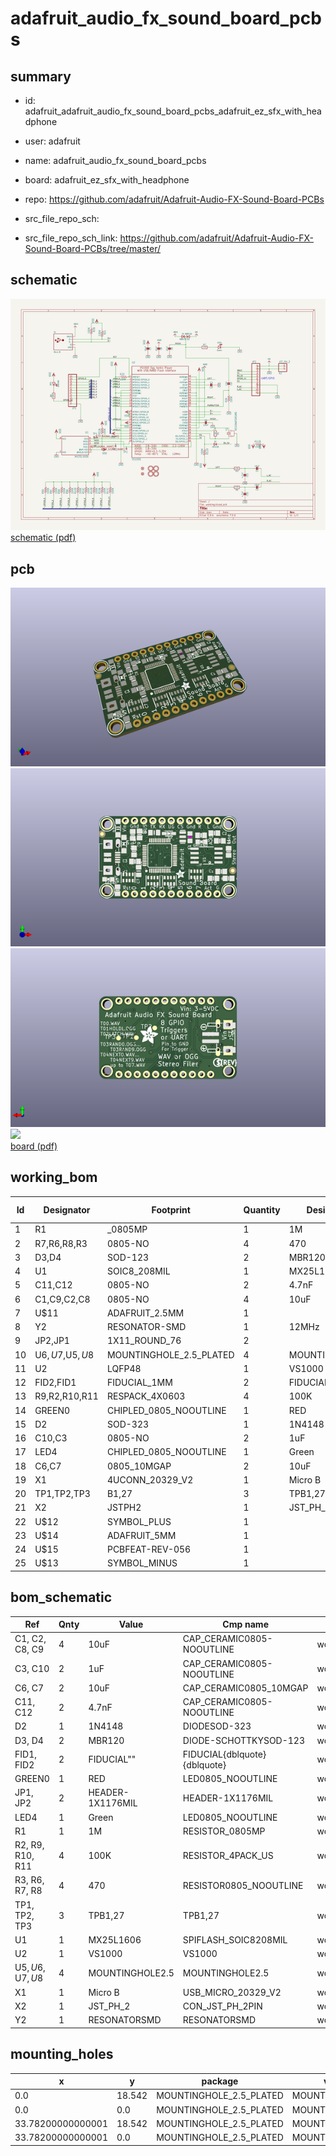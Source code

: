 # adafruit_audio_fx_sound_board_pcbs
 
## summary 
* id: adafruit_adafruit_audio_fx_sound_board_pcbs_adafruit_ez_sfx_with_headphone
* user: adafruit
* name: adafruit_audio_fx_sound_board_pcbs
* board: adafruit_ez_sfx_with_headphone
* repo: https://github.com/adafruit/Adafruit-Audio-FX-Sound-Board-PCBs



* src_file_repo_sch: 
* src_file_repo_sch_link: https://github.com/adafruit/Adafruit-Audio-FX-Sound-Board-PCBs/tree/master/

## schematic  
![](working_schematic_600.png)  
[schematic (pdf)](working_schematic.pdf)  

## pcb  
![](working_3d_600.png) 
![](working_3d_front_600.png)  
![](working_3d_back_600.png)  
![](working_600.png)  
[board (pdf)](working.pdf)  

## working_bom
| Id | Designator | Footprint | Quantity | Designation | Supplier and ref |  | None | 
| --- | --- | --- | --- | --- | --- | --- | --- | 
| 1 | R1 | _0805MP | 1 | 1M |  |  | [''] | 
| 2 | R7,R6,R8,R3 | 0805-NO | 4 | 470 |  |  | [''] | 
| 3 | D3,D4 | SOD-123 | 2 | MBR120 |  |  | [''] | 
| 4 | U1 | SOIC8_208MIL | 1 |  MX25L1606 |  |  | [''] | 
| 5 | C11,C12 | 0805-NO | 2 | 4.7nF |  |  | [''] | 
| 6 | C1,C9,C2,C8 | 0805-NO | 4 | 10uF |  |  | [''] | 
| 7 | U$11 | ADAFRUIT_2.5MM | 1 |  |  |  | [''] | 
| 8 | Y2 | RESONATOR-SMD | 1 | 12MHz |  |  | [''] | 
| 9 | JP2,JP1 | 1X11_ROUND_76 | 2 |  |  |  | [''] | 
| 10 | U$6,U$7,U$5,U$8 | MOUNTINGHOLE_2.5_PLATED | 4 | MOUNTINGHOLE2.5 |  |  | [''] | 
| 11 | U2 | LQFP48 | 1 | VS1000 |  |  | [''] | 
| 12 | FID2,FID1 | FIDUCIAL_1MM | 2 | FIDUCIAL" |  |  | [''] | 
| 13 | R9,R2,R10,R11 | RESPACK_4X0603 | 4 | 100K |  |  | [''] | 
| 14 | GREEN0 | CHIPLED_0805_NOOUTLINE | 1 | RED |  |  | [''] | 
| 15 | D2 | SOD-323 | 1 | 1N4148 |  |  | [''] | 
| 16 | C10,C3 | 0805-NO | 2 | 1uF |  |  | [''] | 
| 17 | LED4 | CHIPLED_0805_NOOUTLINE | 1 | Green |  |  | [''] | 
| 18 | C6,C7 | 0805_10MGAP | 2 | 10uF |  |  | [''] | 
| 19 | X1 | 4UCONN_20329_V2 | 1 | Micro B |  |  | [''] | 
| 20 | TP1,TP2,TP3 | B1,27 | 3 | TPB1,27 |  |  | [''] | 
| 21 | X2 | JSTPH2 | 1 | JST_PH_2 |  |  | [''] | 
| 22 | U$12 | SYMBOL_PLUS | 1 |  |  |  | [''] | 
| 23 | U$14 | ADAFRUIT_5MM | 1 |  |  |  | [''] | 
| 24 | U$15 | PCBFEAT-REV-056 | 1 |  |  |  | [''] | 
| 25 | U$13 | SYMBOL_MINUS | 1 |  |  |  | [''] | 


## bom_schematic
| Ref | Qnty | Value | Cmp name | Footprint | Description | Vendor | DNP | 
| --- | --- | --- | --- | --- | --- | --- | --- | 
| C1, C2, C8, C9 | 4 | 10uF | CAP_CERAMIC0805-NOOUTLINE | working:0805-NO |  |  |  | 
| C3, C10 | 2 | 1uF | CAP_CERAMIC0805-NOOUTLINE | working:0805-NO |  |  |  | 
| C6, C7 | 2 | 10uF | CAP_CERAMIC0805_10MGAP | working:0805_10MGAP |  |  |  | 
| C11, C12 | 2 | 4.7nF | CAP_CERAMIC0805-NOOUTLINE | working:0805-NO |  |  |  | 
| D2 | 1 | 1N4148 | DIODESOD-323 | working:SOD-323 |  |  |  | 
| D3, D4 | 2 | MBR120 | DIODE-SCHOTTKYSOD-123 | working:SOD-123 |  |  |  | 
| FID1, FID2 | 2 | FIDUCIAL"" | FIDUCIAL{dblquote}{dblquote} | working:FIDUCIAL_1MM |  |  |  | 
| GREEN0 | 1 | RED | LED0805_NOOUTLINE | working:CHIPLED_0805_NOOUTLINE |  |  |  | 
| JP1, JP2 | 2 | HEADER-1X1176MIL | HEADER-1X1176MIL | working:1X11_ROUND_76 |  |  |  | 
| LED4 | 1 | Green | LED0805_NOOUTLINE | working:CHIPLED_0805_NOOUTLINE |  |  |  | 
| R1 | 1 | 1M | RESISTOR_0805MP | working:_0805MP |  |  |  | 
| R2, R9, R10, R11 | 4 | 100K | RESISTOR_4PACK_US | working:RESPACK_4X0603 |  |  |  | 
| R3, R6, R7, R8 | 4 | 470 | RESISTOR0805_NOOUTLINE | working:0805-NO |  |  |  | 
| TP1, TP2, TP3 | 3 | TPB1,27 | TPB1,27 | working:B1,27 |  |  |  | 
| U1 | 1 |  MX25L1606 | SPIFLASH_SOIC8208MIL | working:SOIC8_208MIL |  |  |  | 
| U2 | 1 | VS1000 | VS1000 | working:LQFP48 |  |  |  | 
| U$5, U$6, U$7, U$8 | 4 | MOUNTINGHOLE2.5 | MOUNTINGHOLE2.5 | working:MOUNTINGHOLE_2.5_PLATED |  |  |  | 
| X1 | 1 | Micro B | USB_MICRO_20329_V2 | working:4UCONN_20329_V2 |  |  |  | 
| X2 | 1 | JST_PH_2 | CON_JST_PH_2PIN | working:JSTPH2 |  |  |  | 
| Y2 | 1 | RESONATORSMD | RESONATORSMD | working:RESONATOR-SMD |  |  |  | 


## mounting_holes
| x | y | package | value | ref | size | 
| --- | --- | --- | --- | --- | --- | 
| 0.0 | 18.542 | MOUNTINGHOLE_2.5_PLATED | MOUNTINGHOLE2.5 | U$5 | m3 | 
| 0.0 | 0.0 | MOUNTINGHOLE_2.5_PLATED | MOUNTINGHOLE2.5 | U$6 | m3 | 
| 33.78200000000001 | 18.542 | MOUNTINGHOLE_2.5_PLATED | MOUNTINGHOLE2.5 | U$7 | m3 | 
| 33.78200000000001 | 0.0 | MOUNTINGHOLE_2.5_PLATED | MOUNTINGHOLE2.5 | U$8 | m3 | 


